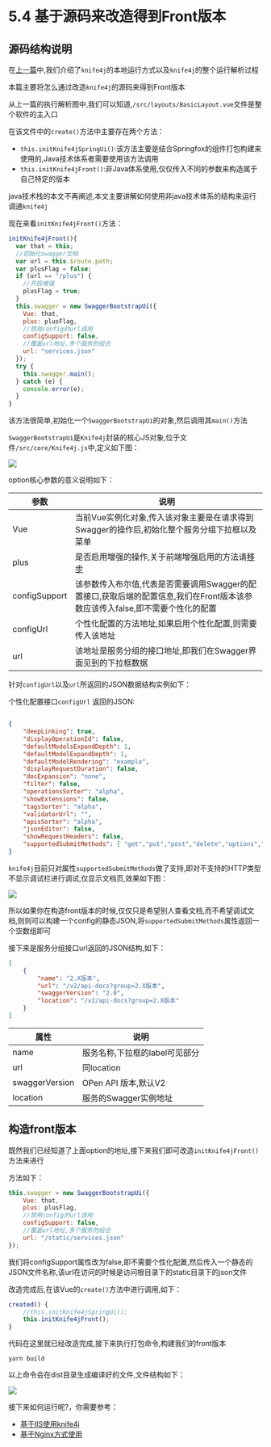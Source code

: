 # 5.4 基于源码来改造得到Front版本

## 源码结构说明

在[上一篇](knife4j-front-execute.md)中,我们介绍了`knife4j`的本地运行方式以及`knife4j`的整个运行解析过程

本篇主要将怎么通过改造`knife4j`的源码来得到Front版本

从上一篇的执行解析图中,我们可以知道,`/src/layouts/BasicLayout.vue`文件是整个软件的主入口

在该文件中的`create()`方法中主要存在两个方法：
- `this.initKnife4jSpringUi()`:该方法主要是结合Springfox的组件打包构建来使用的,Java技术体系者需要使用该方法调用
- `this.initKnife4jFront()`:非Java体系使用,仅仅传入不同的参数来构造属于自己特定的版本

java技术栈的本文不再阐述,本文主要讲解如何使用非java技术体系的结构来运行调通`knife4j`

现在来看`initKnife4jFront()`方法：

```js
initKnife4jFront(){
  var that = this;
  //初始化swagger文档
  var url = this.$route.path;
  var plusFlag = false;
  if (url == "/plus") {
    //开启增强
    plusFlag = true;
  }
  this.swagger = new SwaggerBootstrapUi({
    Vue: that,
    plus: plusFlag,
    //禁用config的url调用
    configSupport: false,
    //覆盖url地址,多个服务的组合
    url: "services.json"
  });
  try {
    this.swagger.main();
  } catch (e) {
    console.error(e);
  }
}

```

该方法很简单,初始化一个`SwaggerBootstrapUi`的对象,然后调用其`main()`方法

`SwaggerBootstrapUi`是`Knife4j`封装的核心JS对象,位于文件`/src/core/Knife4j.js`中,定义如下图：

![](/knife4j/images/knife4j/knife4j-const.png)

option核心参数的意义说明如下：

|参数|说明|
|--|---|
|Vue|当前Vue实例化对象,传入该对象主要是在请求得到Swagger的操作后,初始化整个服务分组下拉框以及菜单|
|plus|是否启用增强的操作,关于前端增强启用的方法请[移步](autoEnableKnife4j.md)|
|configSupport|该参数传入布尔值,代表是否需要调用Swagger的配置接口,获取后端的配置信息,我们在Front版本该参数应该传入false,即不需要个性化的配置|
|configUrl|个性化配置的方法地址,如果启用个性化配置,则需要传入该地址|
|url|该地址是服务分组的接口地址,即我们在Swagger界面见到的下拉框数据|

针对`configUrl`以及`url`所返回的JSON数据结构实例如下：

个性化配置接口`configUrl` 返回的JSON:
```json

{
    "deepLinking": true,
    "displayOperationId": false,
    "defaultModelsExpandDepth": 1,
    "defaultModelExpandDepth": 1,
    "defaultModelRendering": "example",
    "displayRequestDuration": false,
    "docExpansion": "none",
    "filter": false,
    "operationsSorter": "alpha",
    "showExtensions": false,
    "tagsSorter": "alpha",
    "validatorUrl": "",
    "apisSorter": "alpha",
    "jsonEditor": false,
    "showRequestHeaders": false,
    "supportedSubmitMethods": [ "get","put","post","delete","options","head","patch","trace"]
}
```
`knife4j`目前只对属性`supportedSubmitMethods`做了支持,即对不支持的HTTP类型不显示调试栏进行调试,仅显示文档页,效果如下图：

![](/knife4j/images/knife4j/debug-1.png)

所以如果你在构造front版本的时候,仅仅只是希望别人查看文档,而不希望调试文档,则则可以构建一个config的静态JSON,将`supportedSubmitMethods`属性返回一个空数组即可


接下来是服务分组接口url返回的JSON结构,如下：
```json
[
    {
        "name": "2.X版本",
        "url": "/v2/api-docs?group=2.X版本",
        "swaggerVersion": "2.0",
        "location": "/v2/api-docs?group=2.X版本"
    }
]
```

|属性|说明|
|--|--|
|name|服务名称,下拉框的label可见部分|
|url|同location|
|swaggerVersion|OPen API 版本,默认V2|
|location|服务的Swagger实例地址|

## 构造front版本

既然我们已经知道了上面option的地址,接下来我们即可改造`initKnife4jFront()`方法来进行

方法如下：
```js
this.swagger = new SwaggerBootstrapUi({
    Vue: that,
    plus: plusFlag,
    //禁用config的url调用
    configSupport: false,
    //覆盖url地址,多个服务的组合
    url: "/static/services.json"
});

```

我们将configSupport属性改为false,即不需要个性化配置,然后传入一个静态的JSON文件名称,该url在访问的时候是访问根目录下的static目录下的json文件

改造完成后,在该Vue的`create()`方法中进行调用,如下：
```js
created() {
    //this.initKnife4jSpringUi();
    this.initKnife4jFront();
}
```

代码在这里就已经改造完成,接下来执行打包命令,构建我们的front版本
```shell
yarn build
```

以上命令会在dist目录生成编译好的文件,文件结构如下：

![](/knife4j/images/knife4j/front-dist.png)

接下来如何运行呢?，你需要参考：

- [基于IIS使用knife4j](knife4j-front-iis.md)
- [基于Nginx方式使用](knife4j-front-nginx.md)


 
 
 
